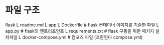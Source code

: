 # 파일 구조
flask
L readme.md
L app
    L Dockerfile               # flask 컨테이너 이미지를 기술한 파일
    L app.py                   # flask의 엔트리포인트
    L requirements.txt         # flask 구동을 위한 패키지 설치파일
L docker-compose.yml           # 컴포즈 파일 (호환된다 compose.yml)